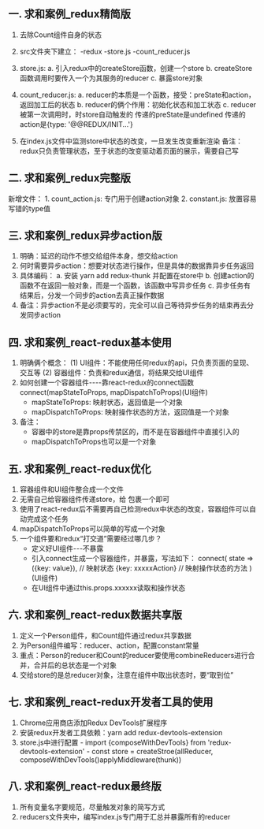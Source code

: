 ## 一. 求和案例_redux精简版
  1. 去除Count组件自身的状态
  2. src文件夹下建立：
      -redux
        -store.js
        -count_reducer.js

  3. store.js:
      a. 引入redux中的createStore函数，创建一个store
      b. createStore函数调用时要传入一个为其服务的reducer
      c. 暴露store对象

  4. count_reducer.js:
      a. reducer的本质是一个函数，接受：preState和action，返回加工后的状态
      b. reducer的俩个作用：初始化状态和加工状态
      c. reducer被第一次调用时，时store自动触发的
          传递的preState是undefined
          传递的action是{type: '@@REDUX/INIT...'}
  
  5. 在index.js文件中监测store中状态的改变，一旦发生改变重新渲染<App/>
      备注：redux只负责管理状态，至于状态的改变驱动着页面的展示，需要自己写

## 二. 求和案例_redux完整版
  新增文件：
    1. count_action.js: 专门用于创建action对象
    2. constant.js: 放置容易写错的type值

## 三. 求和案例_redux异步action版
  1. 明确：延迟的动作不想交给组件本身，想交给action
  2. 何时需要异步action：想要对状态进行操作，但是具体的数据靠异步任务返回
  3. 具体编码：
    a. 安装 yarn add redux-thunk 并配置在store中
    b. 创建action的函数不在返回一般对象，而是一个函数，该函数中写异步任务
    c. 异步任务有结果后，分发一个同步的action去真正操作数据
  4. 备注：异步action不是必须要写的，完全可以自己等待异步任务的结束再去分发同步action

## 四. 求和案例_react-redux基本使用
  1. 明确俩个概念：
    (1) UI组件：不能使用任何redux的api，只负责页面的呈现、交互等
    (2) 容器组件：负责和redux通信，将结果交给UI组件
  2. 如何创建一个容器组件----靠react-redux的connect函数
    connect(mapStateToProps, mapDispatchToProps)(UI组件)
      - mapStateToProps: 映射状态，返回值是一个对象
      - mapDispatchToProps: 映射操作状态的方法，返回值是一个对象
  3. 备注：
      - 容器中的store是靠props传禁区的，而不是在容器组件中直接引入的
      - mapDispatchToProps也可以是一个对象

## 五. 求和案例_react-redux优化
  1. 容器组件和UI组件整合成一个文件
  2. 无需自己给容器组件传递store，给<App/> 包裹一个<Provider store={store}>即可
  3. 使用了react-redux后不需要再自己检测redux中状态的改变，容器组件可以自动完成这个任务
  4. mapDispatchToProps可以简单的写成一个对象
  5. 一个组件要和redux“打交道”需要经过哪几步？
      - 定义好UI组件---不暴露
      - 引入connect生成一个容器组件，并暴露，写法如下：
        connect(
          state => ({key: value}), // 映射状态
          {key: xxxxxAction} // 映射操作状态的方法
        )(UI组件)
      - 在UI组件中通过this.props.xxxxxx读取和操作状态

## 六. 求和案例_react-redux数据共享版
  1. 定义一个Person组件，和Count组件通过redux共享数据
  2. 为Person组件编写：reducer、action，配置constant常量
  3. 重点：Person的reducer和Count的reducer要使用combineReducers进行合并，合并后的总状态是一个对象
  4. 交给store的是总reducer对象，注意在组件中取出状态时，要“取到位”

## 七. 求和案例_react-redux开发者工具的使用
  1. Chrome应用商店添加Redux DevTools扩展程序
  2. 安装redux开发者工具依赖：yarn add redux-devtools-extension
  3. store.js中进行配置
    - import {composeWithDevTools} from 'redux-devtools-extension'
    - const store = createStroe(allReducer, composeWithDevTools()applyMiddleware(thunk))

## 八. 求和案例_react-redux最终版
  1. 所有变量名字要规范，尽量触发对象的简写方式
  2. reducers文件夹中，编写index.js专门用于汇总并暴露所有的reducer